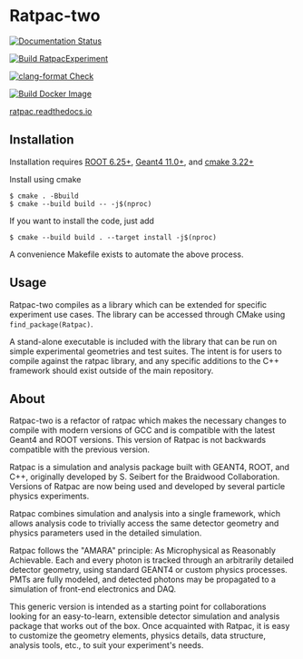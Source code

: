 # Ratpac-two
[![Documentation Status](https://readthedocs.org/projects/ratpac/badge/?version=latest)](https://ratpac.readthedocs.io/en/latest/?badge=latest)

[![Build RatpacExperiment](https://github.com/rat-pac/ratpac-two/actions/workflows/build-experiment.yml/badge.svg)](https://github.com/rat-pac/ratpac-two/actions/workflows/build-experiment.yml)

[![clang-format Check](https://github.com/rat-pac/ratpac-two/actions/workflows/check-format.yml/badge.svg)](https://github.com/rat-pac/ratpac-two/actions/workflows/check-format.yml)

[![Build Docker Image](https://github.com/rat-pac/ratpac-two/actions/workflows/latest-container.yml/badge.svg?branch=main&event=deployment)](https://github.com/rat-pac/ratpac-two/actions/workflows/latest-container.yml)

[ratpac.readthedocs.io](ratpac.readthedocs.io)
## Installation
Installation requires [ROOT 6.25+](https://root.cern.ch), 
[Geant4 11.0+](https://geant4.web.cern.ch/), and [cmake 3.22+](https://cmake.org/)

Install using cmake

    $ cmake . -Bbuild
    $ cmake --build build -- -j$(nproc)

If you want to install the code, just add

    $ cmake --build build . --target install -j$(nproc)

A convenience Makefile exists to automate the above process.

## Usage
Ratpac-two compiles as a library which can be extended for specific experiment
use cases. The library can be accessed through CMake using
`find_package(Ratpac)`.

A stand-alone executable is included with the library that can be run on simple
experimental geometries and test suites. The intent is for users to compile
against the ratpac library, and any specific additions to the C++ framework
should exist outside of the main repository.

## About
Ratpac-two is a refactor of ratpac which makes the necessary changes to compile
with modern versions of GCC and is compatible with the latest Geant4 and ROOT
versions. This version of Ratpac is not backwards compatible with the previous
version.

Ratpac is a simulation and analysis package built with GEANT4, ROOT, and C++,
originally developed by S. Seibert for the Braidwood Collaboration. Versions of
Ratpac are now being used and developed by several particle physics
experiments.

Ratpac combines simulation and analysis into a single framework, which allows
analysis code to trivially access the same detector geometry and physics
parameters used in the detailed simulation.

Ratpac follows the "AMARA" principle: As Microphysical as Reasonably
Achievable. Each and every photon is tracked through an arbitrarily detailed
detector geometry, using standard GEANT4 or custom physics processes. PMTs are
fully modeled, and detected photons may be propagated to a simulation of
front-end electronics and DAQ.

This generic version is intended as a starting point for collaborations looking
for an easy-to-learn, extensible detector simulation and analysis package that
works out of the box. Once acquainted with Ratpac, it is easy to customize the
geometry elements, physics details, data structure, analysis tools, etc., to
suit your experiment's needs.
